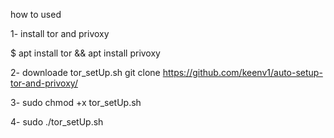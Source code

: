 how to used 

1- install tor and privoxy

$ apt install tor && apt install privoxy

2- downloade tor_setUp.sh 
git clone https://github.com/keenv1/auto-setup-tor-and-privoxy/

3-  sudo chmod +x tor_setUp.sh 

4- sudo ./tor_setUp.sh
